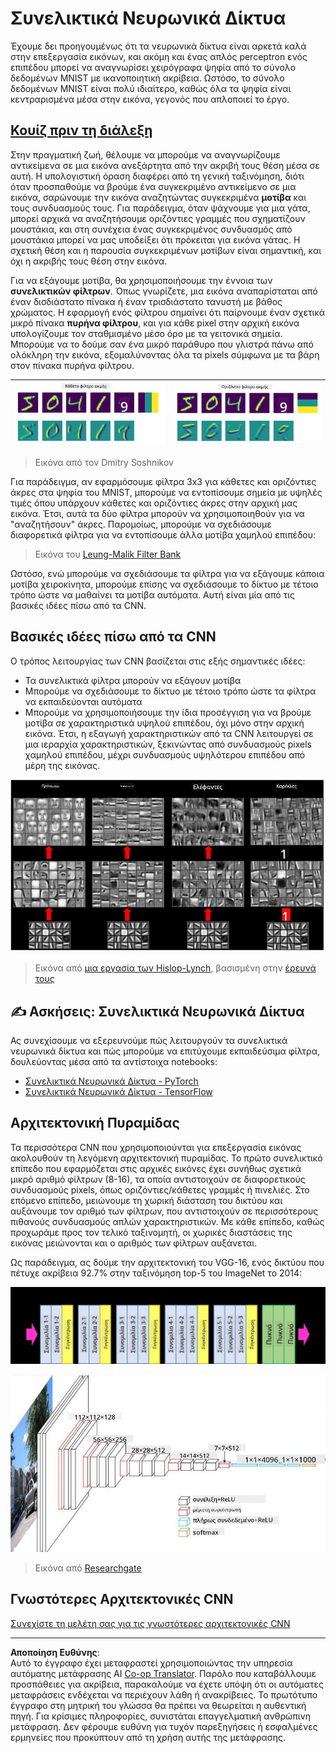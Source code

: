<!--
CO_OP_TRANSLATOR_METADATA:
{
  "original_hash": "088837b42b7d99198bf62db8a42411e0",
  "translation_date": "2025-08-29T08:45:29+00:00",
  "source_file": "lessons/4-ComputerVision/07-ConvNets/README.md",
  "language_code": "el"
}
-->
# Συνελικτικά Νευρωνικά Δίκτυα

Έχουμε δει προηγουμένως ότι τα νευρωνικά δίκτυα είναι αρκετά καλά στην επεξεργασία εικόνων, και ακόμη και ένας απλός perceptron ενός επιπέδου μπορεί να αναγνωρίσει χειρόγραφα ψηφία από το σύνολο δεδομένων MNIST με ικανοποιητική ακρίβεια. Ωστόσο, το σύνολο δεδομένων MNIST είναι πολύ ιδιαίτερο, καθώς όλα τα ψηφία είναι κεντραρισμένα μέσα στην εικόνα, γεγονός που απλοποιεί το έργο.

## [Κουίζ πριν τη διάλεξη](https://ff-quizzes.netlify.app/en/ai/quiz/13)

Στην πραγματική ζωή, θέλουμε να μπορούμε να αναγνωρίζουμε αντικείμενα σε μια εικόνα ανεξάρτητα από την ακριβή τους θέση μέσα σε αυτή. Η υπολογιστική όραση διαφέρει από τη γενική ταξινόμηση, διότι όταν προσπαθούμε να βρούμε ένα συγκεκριμένο αντικείμενο σε μια εικόνα, σαρώνουμε την εικόνα αναζητώντας συγκεκριμένα **μοτίβα** και τους συνδυασμούς τους. Για παράδειγμα, όταν ψάχνουμε για μια γάτα, μπορεί αρχικά να αναζητήσουμε οριζόντιες γραμμές που σχηματίζουν μουστάκια, και στη συνέχεια ένας συγκεκριμένος συνδυασμός από μουστάκια μπορεί να μας υποδείξει ότι πρόκειται για εικόνα γάτας. Η σχετική θέση και η παρουσία συγκεκριμένων μοτίβων είναι σημαντική, και όχι η ακριβής τους θέση στην εικόνα.

Για να εξάγουμε μοτίβα, θα χρησιμοποιήσουμε την έννοια των **συνελικτικών φίλτρων**. Όπως γνωρίζετε, μια εικόνα αναπαρίσταται από έναν δισδιάστατο πίνακα ή έναν τρισδιάστατο τανυστή με βάθος χρώματος. Η εφαρμογή ενός φίλτρου σημαίνει ότι παίρνουμε έναν σχετικά μικρό πίνακα **πυρήνα φίλτρου**, και για κάθε pixel στην αρχική εικόνα υπολογίζουμε τον σταθμισμένο μέσο όρο με τα γειτονικά σημεία. Μπορούμε να το δούμε σαν ένα μικρό παράθυρο που γλιστρά πάνω από ολόκληρη την εικόνα, εξομαλύνοντας όλα τα pixels σύμφωνα με τα βάρη στον πίνακα πυρήνα φίλτρου.

![Φίλτρο Κάθετης Άκρης](../../../../../translated_images/filter-vert.b7148390ca0bc356ddc7e55555d2481819c1e86ddde9dce4db5e71a69d6f887f.el.png) | ![Φίλτρο Οριζόντιας Άκρης](../../../../../translated_images/filter-horiz.59b80ed4feb946efbe201a7fe3ca95abb3364e266e6fd90820cb893b4d3a6dda.el.png)
----|----

> Εικόνα από τον Dmitry Soshnikov

Για παράδειγμα, αν εφαρμόσουμε φίλτρα 3x3 για κάθετες και οριζόντιες άκρες στα ψηφία του MNIST, μπορούμε να εντοπίσουμε σημεία με υψηλές τιμές όπου υπάρχουν κάθετες και οριζόντιες άκρες στην αρχική μας εικόνα. Έτσι, αυτά τα δύο φίλτρα μπορούν να χρησιμοποιηθούν για να "αναζητήσουν" άκρες. Παρομοίως, μπορούμε να σχεδιάσουμε διαφορετικά φίλτρα για να εντοπίσουμε άλλα μοτίβα χαμηλού επιπέδου:

> Εικόνα του [Leung-Malik Filter Bank](https://www.robots.ox.ac.uk/~vgg/research/texclass/filters.html)

Ωστόσο, ενώ μπορούμε να σχεδιάσουμε τα φίλτρα για να εξάγουμε κάποια μοτίβα χειροκίνητα, μπορούμε επίσης να σχεδιάσουμε το δίκτυο με τέτοιο τρόπο ώστε να μαθαίνει τα μοτίβα αυτόματα. Αυτή είναι μία από τις βασικές ιδέες πίσω από τα CNN.

## Βασικές ιδέες πίσω από τα CNN

Ο τρόπος λειτουργίας των CNN βασίζεται στις εξής σημαντικές ιδέες:

* Τα συνελικτικά φίλτρα μπορούν να εξάγουν μοτίβα
* Μπορούμε να σχεδιάσουμε το δίκτυο με τέτοιο τρόπο ώστε τα φίλτρα να εκπαιδεύονται αυτόματα
* Μπορούμε να χρησιμοποιήσουμε την ίδια προσέγγιση για να βρούμε μοτίβα σε χαρακτηριστικά υψηλού επιπέδου, όχι μόνο στην αρχική εικόνα. Έτσι, η εξαγωγή χαρακτηριστικών από τα CNN λειτουργεί σε μια ιεραρχία χαρακτηριστικών, ξεκινώντας από συνδυασμούς pixels χαμηλού επιπέδου, μέχρι συνδυασμούς υψηλότερου επιπέδου από μέρη της εικόνας.

![Ιεραρχική Εξαγωγή Χαρακτηριστικών](../../../../../translated_images/FeatureExtractionCNN.d9b456cbdae7cb643fde3032b81b2940e3cf8be842e29afac3f482725ba7f95c.el.png)

> Εικόνα από [μια εργασία των Hislop-Lynch](https://www.semanticscholar.org/paper/Computer-vision-based-pedestrian-trajectory-Hislop-Lynch/26e6f74853fc9bbb7487b06dc2cf095d36c9021d), βασισμένη στην [έρευνά τους](https://dl.acm.org/doi/abs/10.1145/1553374.1553453)

## ✍️ Ασκήσεις: Συνελικτικά Νευρωνικά Δίκτυα

Ας συνεχίσουμε να εξερευνούμε πώς λειτουργούν τα συνελικτικά νευρωνικά δίκτυα και πώς μπορούμε να επιτύχουμε εκπαιδεύσιμα φίλτρα, δουλεύοντας μέσα από τα αντίστοιχα notebooks:

* [Συνελικτικά Νευρωνικά Δίκτυα - PyTorch](ConvNetsPyTorch.ipynb)
* [Συνελικτικά Νευρωνικά Δίκτυα - TensorFlow](ConvNetsTF.ipynb)

## Αρχιτεκτονική Πυραμίδας

Τα περισσότερα CNN που χρησιμοποιούνται για επεξεργασία εικόνας ακολουθούν τη λεγόμενη αρχιτεκτονική πυραμίδας. Το πρώτο συνελικτικό επίπεδο που εφαρμόζεται στις αρχικές εικόνες έχει συνήθως σχετικά μικρό αριθμό φίλτρων (8-16), τα οποία αντιστοιχούν σε διαφορετικούς συνδυασμούς pixels, όπως οριζόντιες/κάθετες γραμμές ή πινελιές. Στο επόμενο επίπεδο, μειώνουμε τη χωρική διάσταση του δικτύου και αυξάνουμε τον αριθμό των φίλτρων, που αντιστοιχούν σε περισσότερους πιθανούς συνδυασμούς απλών χαρακτηριστικών. Με κάθε επίπεδο, καθώς προχωράμε προς τον τελικό ταξινομητή, οι χωρικές διαστάσεις της εικόνας μειώνονται και ο αριθμός των φίλτρων αυξάνεται.

Ως παράδειγμα, ας δούμε την αρχιτεκτονική του VGG-16, ενός δικτύου που πέτυχε ακρίβεια 92.7% στην ταξινόμηση top-5 του ImageNet το 2014:

![Επίπεδα ImageNet](../../../../../translated_images/vgg-16-arch1.d901a5583b3a51baeaab3e768567d921e5d54befa46e1e642616c5458c934028.el.jpg)

![Πυραμίδα ImageNet](../../../../../translated_images/vgg-16-arch.64ff2137f50dd49fdaa786e3f3a975b3f22615efd13efb19c5d22f12e01451a1.el.jpg)

> Εικόνα από [Researchgate](https://www.researchgate.net/figure/Vgg16-model-structure-To-get-the-VGG-NIN-model-we-replace-the-2-nd-4-th-6-th-7-th_fig2_335194493)

## Γνωστότερες Αρχιτεκτονικές CNN

[Συνεχίστε τη μελέτη σας για τις γνωστότερες αρχιτεκτονικές CNN](CNN_Architectures.md)

---

**Αποποίηση Ευθύνης**:  
Αυτό το έγγραφο έχει μεταφραστεί χρησιμοποιώντας την υπηρεσία αυτόματης μετάφρασης AI [Co-op Translator](https://github.com/Azure/co-op-translator). Παρόλο που καταβάλλουμε προσπάθειες για ακρίβεια, παρακαλούμε να έχετε υπόψη ότι οι αυτόματες μεταφράσεις ενδέχεται να περιέχουν λάθη ή ανακρίβειες. Το πρωτότυπο έγγραφο στη μητρική του γλώσσα θα πρέπει να θεωρείται η αυθεντική πηγή. Για κρίσιμες πληροφορίες, συνιστάται επαγγελματική ανθρώπινη μετάφραση. Δεν φέρουμε ευθύνη για τυχόν παρεξηγήσεις ή εσφαλμένες ερμηνείες που προκύπτουν από τη χρήση αυτής της μετάφρασης.